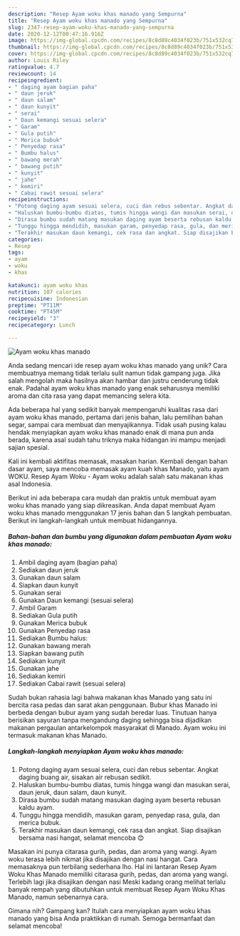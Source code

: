 ```yaml
---
description: "Resep Ayam woku khas manado yang Sempurna"
title: "Resep Ayam woku khas manado yang Sempurna"
slug: 2347-resep-ayam-woku-khas-manado-yang-sempurna
date: 2020-12-12T00:47:16.916Z
image: https://img-global.cpcdn.com/recipes/8c8d89c4034f023b/751x532cq70/ayam-woku-khas-manado-foto-resep-utama.jpg
thumbnail: https://img-global.cpcdn.com/recipes/8c8d89c4034f023b/751x532cq70/ayam-woku-khas-manado-foto-resep-utama.jpg
cover: https://img-global.cpcdn.com/recipes/8c8d89c4034f023b/751x532cq70/ayam-woku-khas-manado-foto-resep-utama.jpg
author: Louis Riley
ratingvalue: 4.7
reviewcount: 14
recipeingredient:
- " daging ayam bagian paha"
- " daun jeruk"
- " daun salam"
- " daun kunyit"
- " serai"
- " Daun kemangi sesuai selera"
- " Garam"
- " Gula putih"
- " Merica bubuk"
- " Penyedap rasa"
- " Bumbu halus"
- " bawang merah"
- " bawang putih"
- " kunyit"
- " jahe"
- " kemiri"
- " Cabai rawit sesuai selera"
recipeinstructions:
- "Potong daging ayam sesuai selera, cuci dan rebus sebentar. Angkat daging buang air, sisakan air rebusan sedikit."
- "Haluskan bumbu-bumbu diatas, tumis hingga wangi dan masukan serai, daun jeruk, daun salam, daun kunyit."
- "Dirasa bumbu sudah matang masukan daging ayam beserta rebusan kaldu ayam."
- "Tunggu hingga mendidih, masukan garam, penyedap rasa, gula, dan merica bubuk."
- "Terakhir masukan daun kemangi, cek rasa dan angkat. Siap disajikan bersama nasi hangat, selamat mencoba 😊"
categories:
- Resep
tags:
- ayam
- woku
- khas

katakunci: ayam woku khas 
nutrition: 107 calories
recipecuisine: Indonesian
preptime: "PT11M"
cooktime: "PT45M"
recipeyield: "3"
recipecategory: Lunch

---
```



![Ayam woku khas manado](https://img-global.cpcdn.com/recipes/8c8d89c4034f023b/751x532cq70/ayam-woku-khas-manado-foto-resep-utama.jpg)

Anda sedang mencari ide resep ayam woku khas manado yang unik? Cara membuatnya memang tidak terlalu sulit namun tidak gampang juga. Jika salah mengolah maka hasilnya akan hambar dan justru cenderung tidak enak. Padahal ayam woku khas manado yang enak seharusnya memiliki aroma dan cita rasa yang dapat memancing selera kita.

Ada beberapa hal yang sedikit banyak mempengaruhi kualitas rasa dari ayam woku khas manado, pertama dari jenis bahan, lalu pemilihan bahan segar, sampai cara membuat dan menyajikannya. Tidak usah pusing kalau hendak menyiapkan ayam woku khas manado enak di mana pun anda berada, karena asal sudah tahu triknya maka hidangan ini mampu menjadi sajian spesial.

Kali ini kembali aktifitas memasak, masakan harian. Kembali dengan bahan dasar ayam, saya mencoba memasak ayam kuah khas Manado, yaitu ayam WOKU. Resep Ayam Woku - Ayam woku adalah salah satu makanan khas asal Indonesia.


Berikut ini ada beberapa cara mudah dan praktis untuk membuat ayam woku khas manado yang siap dikreasikan. Anda dapat membuat Ayam woku khas manado menggunakan 17 jenis bahan dan 5 langkah pembuatan. Berikut ini langkah-langkah untuk membuat hidangannya.

<!--inarticleads1-->

##### Bahan-bahan dan bumbu yang digunakan dalam pembuatan Ayam woku khas manado:

1. Ambil  daging ayam (bagian paha)
1. Sediakan  daun jeruk
1. Gunakan  daun salam
1. Siapkan  daun kunyit
1. Gunakan  serai
1. Gunakan  Daun kemangi (sesuai selera)
1. Ambil  Garam
1. Sediakan  Gula putih
1. Gunakan  Merica bubuk
1. Gunakan  Penyedap rasa
1. Sediakan  Bumbu halus:
1. Gunakan  bawang merah
1. Siapkan  bawang putih
1. Sediakan  kunyit
1. Gunakan  jahe
1. Sediakan  kemiri
1. Sediakan  Cabai rawit (sesuai selera)


Sudah bukan rahasia lagi bahwa makanan khas Manado yang satu ini bercita rasa pedas dan sarat akan penggunaan. Bubur khas Manado ini berbeda dengan bubur ayam yang sudah beredar luas. Tinutuan hanya berisikan sayuran tanpa mengandung daging sehingga bisa dijadikan makanan pergaulan antarkelompok masyarakat di Manado. Ayam woku ini termasuk makanan khas Manado. 

<!--inarticleads2-->

##### Langkah-langkah menyiapkan Ayam woku khas manado:

1. Potong daging ayam sesuai selera, cuci dan rebus sebentar. Angkat daging buang air, sisakan air rebusan sedikit.
1. Haluskan bumbu-bumbu diatas, tumis hingga wangi dan masukan serai, daun jeruk, daun salam, daun kunyit.
1. Dirasa bumbu sudah matang masukan daging ayam beserta rebusan kaldu ayam.
1. Tunggu hingga mendidih, masukan garam, penyedap rasa, gula, dan merica bubuk.
1. Terakhir masukan daun kemangi, cek rasa dan angkat. Siap disajikan bersama nasi hangat, selamat mencoba 😊


Masakan ini punya citarasa gurih, pedas, dan aroma yang wangi. Ayam woku terasa lebih nikmat jika disajikan dengan nasi hangat. Cara memasaknya pun terbilang sederhana lho. Hal ini lantaran Resep Ayam Woku Khas Manado memiliki citarasa gurih, pedas, dan aroma yang wangi. Terlebih lagi jika disajikan dengan nasi Meski kadang orang melihat terlalu banyak rempah yang dibutuhkan untuk membuat Resep Ayam Woku Khas Manado, namun sebenarnya cara. 

Gimana nih? Gampang kan? Itulah cara menyiapkan ayam woku khas manado yang bisa Anda praktikkan di rumah. Semoga bermanfaat dan selamat mencoba!
